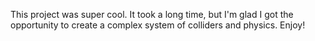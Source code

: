 This project was super cool. It took a long time, but I'm glad I got the opportunity to create a complex system of colliders and physics. Enjoy!
